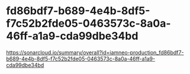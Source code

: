 # fd86bdf7-b689-4e4b-8df5-f7c52b2fde05-0463573c-8a0a-46ff-a1a9-cda99dbe34bd
https://sonarcloud.io/summary/overall?id=iamneo-production_fd86bdf7-b689-4e4b-8df5-f7c52b2fde05-0463573c-8a0a-46ff-a1a9-cda99dbe34bd
